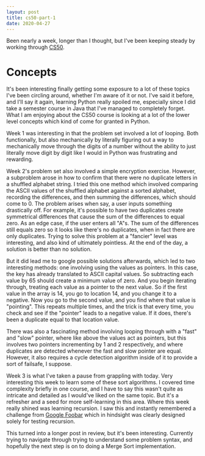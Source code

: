 ```yaml
---
layout: post
title: cs50-part-1
date: 2020-04-27
---
```


Been nearly a week, longer than I thought, but I've been keeping steady by working through [CS50](https://cs50.harvard.edu/x/2020/). 

# Concepts
It's been interesting finally getting some exposure to a lot of these topics I've been circling around, whether I'm aware of it or not. I've said it before, and I'll say it again, learning Python really spoiled me, especially since I did take a semester course in Java that I've managed to completely forget. 
What I am enjoying about the CS50 course is looking at a lot of the lower level concepts which kind of come for granted in Python. 

Week 1 was interesting in that the problem set involved a lot of looping. Both functionally, but also mechanically by literally figuring out a way to mechanically move through the digits of a number without the ability to just literally move digit by digit like I would in Python was frustrating and rewarding.

Week 2's problem set also involved a simple encryption exercise. However, a subproblem arose in how to confirm that there were no duplicate letters in a shuffled alphabet string. I tried this one method which involved comparing the ASCII values of the shuffled alphabet against a sorted alphabet, recording the differences, and then summing the differences, which should come to 0. The problem arises when say, a user inputs something drastically off. For example, it's possible to have two duplicates create symmetrical differences that cause the sum of the differences to equal zero. As an edge case, if the user enters all "A"s. The sum of the differences still equals zero so it looks like there's no duplicates, when in fact there are only duplicates. Trying to solve this problem at a "fancier" level was interesting, and also kind of ultimately pointless. At the end of the day, a solution is better than no solution. 

But it did lead me to google possible solutions afterwards, which led to two interesting methods: one involving using the values as pointers. In this case, the key has already translated to ASCII capital values. So subtracting each value by 65 should create a minimum value of zero. And you begin iterating through, treating each value as a pointer to the next value. So if the first value in the array is 14,  you go to location 14, and you change it to a negative. Now you go to the second value, and you find where that value is "pointing". This repeats multiple times, and the trick is that every time, you check and see if the "pointer" leads to a negative value. If it does, there's been a duplicate equal to that location value.

There was also a fascinating method involving looping through with a "fast" and "slow" pointer, where like above the values act as pointers, but this involves two pointers incrementing by 1 and 2 respectively, and where duplicates are detected whenever the fast and slow pointer are equal. However, it also requires a cycle detection algorithm inside of it to provide a sort of failsafe, I suppose.

Week 3 is what I've taken a pause from grappling with today. Very interesting this week to learn some of these sort algorithms. I covered time complexity briefly in one course, and I have to say this wasn't quite as intricate and detailed as I would've liked on the same topic. But it's a refresher and a seed for more self-learning in this area. Where this week really shined was learning recursion. I saw this and instantly remembered a challenge from [Google Foobar](https://foobar.withgoogle.com/) which in hindsight was clearly designed solely for testing recursion. 

This turned into a longer post in review, but it's been interesting. Currently trying to navigate through trying to understand some problem syntax, and hopefully the next step is on to doing a Merge Sort implementation. 

